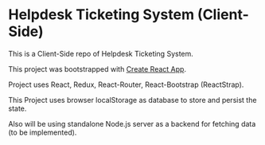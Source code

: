 # Helpdesk Ticketing System (Client-Side)

This is a Client-Side repo of Helpdesk Ticketing System.

This project was bootstrapped with [Create React App](https://github.com/facebook/create-react-app).

Project uses React, Redux, React-Router, React-Bootstrap (ReactStrap).

This Project uses browser localStorage as database to store and persist the state.

Also will be using standalone Node.js server as a backend for fetching data (to be implemented).
